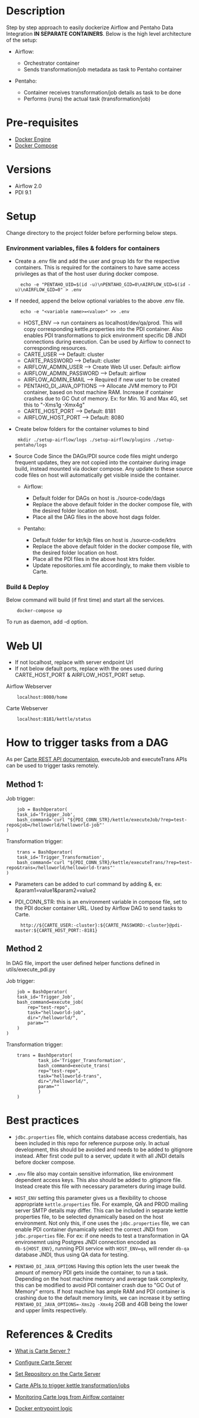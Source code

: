 # Description

Step by step approach to easily dockerize Airflow and Pentaho Data Integration **IN SEPARATE CONTAINERS**.
Below is the high level architecture of the setup:
- Airflow:
    - Orchestrator container
    - Sends transformation/job metadata as task to Pentaho container

- Pentaho:
    - Container receives transformation/job details as task to be done
    - Performs (runs) the actual task (transformation/job)


# Pre-requisites
- [Docker Engine](https://docs.docker.com/engine/install/)
- [Docker Compose](https://docs.docker.com/compose/install/)

# Versions
- Airflow 2.0
- PDI 9.1

 # Setup
Change directory to the project folder before performing below steps.

### Environment variables, files & folders for containers
- Create a .env file and add the user and group Ids for the respective containers.
This is required for the containers to have same access privileges as that of the host user during docker compose.

        echo -e "PENTAHO_UID=$(id -u)\nPENTAHO_GID=0\nAIRFLOW_UID=$(id -u)\nAIRFLOW_GID=0" > .env

- If needed, append the below optional variables to the above .env file.

        echo -e "<variable name>=<value>" >> .env
    - HOST_ENV --> run containers as localhost/dev/qa/prod. This will copy corresponding kettle.properties into the PDI container. Also enables PDI transformations to pick environment specific DB JNDI connections during execution. Can be used by Airflow to connect to corresponding resources.
    - CARTE_USER --> Default: cluster
    - CARTE_PASSWORD --> Default: cluster
    - AIRFLOW_ADMIN_USER --> Create Web UI user. Default: airflow
    - AIRFLOW_ADMIN_PASSWORD --> Default: airflow
    - AIRFLOW_ADMIN_EMAIL --> Required if new user to be created
    - PENTAHO_DI_JAVA_OPTIONS --> Allocate JVM memory to PDI container, based on host machine RAM. Increase if container crashes due to GC Out of memory. Ex: for Min. 1G and Max 4G, set this to "-Xms1g -Xmx4g"
    - CARTE_HOST_PORT --> Default: 8181
    - AIRFLOW_HOST_PORT --> Default: 8080

 - Create below folders for the container volumes to bind

        mkdir ./setup-airflow/logs ./setup-airflow/plugins ./setup-pentaho/logs


- Source Code
Since the DAGs/PDI source code files might undergo frequent updates, they are not copied into the container during image build, instead mounted via docker compose. Any update to these source code files on host will automatically get visible inside the container.

  - Airflow:
    - Default folder for DAGs on host is ./source-code/dags
    - Replace the above default folder in the docker compose file, with the desired folder location on host.
    - Place all the DAG files in the above host dags folder.

  - Pentaho:
    - Default folder for ktr/kjb files on host is ./source-code/ktrs
    - Replace the above default folder in the docker compose file, with the desired folder location on host.
    - Place all the PDI files in the above host ktrs folder.
    - Update repositories.xml file accordingly, to make them visible to Carte.

### Build & Deploy
Below command will build (if first time) and start all the services.

        docker-compose up
To run as daemon, add -d option.

# Web UI
- If not localhost, replace with server endpoint Url
- If not below default ports, replace with the ones used during CARTE_HOST_PORT & AIRFLOW_HOST_PORT setup.

Airflow Webserver

        localhost:8080/home

Carte Webserver

        localhost:8181/kettle/status

# How to trigger tasks from a DAG

As per [Carte REST API documentaion](https://help.pentaho.com/Documentation/9.1/Developer_center/REST_API_Reference/Carte), executeJob and executeTrans APIs can be used to trigger tasks remotely.

## Method 1:
Job trigger:

        job = BashOperator(
        task_id='Trigger_Job',
        bash_command='curl "${PDI_CONN_STR}/kettle/executeJob/?rep=test-repo&job=/helloworld/helloworld-job"'
    )

Transformation trigger:

        trans = BashOperator(
        task_id='Trigger_Transformation',
        bash_command='curl "${PDI_CONN_STR}/kettle/executeTrans/?rep=test-repo&trans=/helloworld/helloworld-trans"'
    )

- Parameters can be added to curl command by adding &, ex: &param1=value1&param2=value2

- PDI_CONN_STR: this is an environment variable in compose file, set to the PDI docker container URL. Used by Airflow DAG to send tasks to Carte.

        http://${CARTE_USER:-cluster}:${CARTE_PASSWORD:-cluster}@pdi-master:${CARTE_HOST_PORT:-8181}


## Method 2
In DAG file, import the user defined helper functions defined in utils/execute_pdi.py

Job trigger:

        job = BashOperator(
        task_id='Trigger_Job',
        bash_command=execute_job(
            rep="test-repo",
            task="helloworld-job",
            dir="/helloworld/",
            param=""
        )
    )

Transformation trigger:

        trans = BashOperator(
                task_id='Trigger_Transformation',
                bash_command=execute_trans(
                rep="test-repo",
                task="helloworld-trans",
                dir="/helloworld/",
                param=""
                )
        )
# Best practices
- ```jdbc.properties``` file, which contains database access credentials, has been included in this repo for reference purpose only. In actual development, this should be avoided and needs to be added to gitignore instead. After first code pull to a server, update it with all JNDI details before docker compose.

- ```.env``` file also may contain sensitive information, like environment dependent access keys. This also should be added to .gitignore file. Instead create this file with necessary parameters during image build.

- ```HOST_ENV``` setting this parameter gives us a flexibility to choose appropriate ```kettle.properties``` file. For example, QA and PROD mailing server SMTP details may differ. This can be included in separate kettle properties file, to be selected dynamically based on the host environment. Not only this, if one uses the ```jdbc.properties``` file, we can enable PDI container dynamically select the correct JNDI from ```jdbc.properties``` file. For ex: if one needs to test a transformation in QA environemnt using Postgres JNDI connection encoded as ```db-${HOST_ENV}```, running PDI service with ```HOST_ENV=qa```, will render ```db-qa``` database JNDI, thus using QA data for testing.

- ```PENTAHO_DI_JAVA_OPTIONS``` Having this option lets the user tweak the amount of memory PDI gets inside the container, to run a task. Depending on the host machine memory and average task complexity, this can be modified to avoid PDI container crash due to "GC Out of Memory" errors. If host machine has ample RAM and PDI container is crashing due to the default memory limits, we can increase it by setting ```PENTAHO_DI_JAVA_OPTIONS=-Xms2g -Xmx4g``` 2GB and 4GB being the lower and upper limits respectively.

# References & Credits
- [What is Carte Server ?](https://wiki.pentaho.com/display/EAI/Carte+User+Documentation)

- [Configure Carte Server](https://help.pentaho.com/Documentation/8.0/Products/Data_Integration/Carte_Clusters/060)

- [Set Repository on the Carte Server](https://help.pentaho.com/Documentation/9.1/Products/Use_Carte_Clusters)

- [Carte APIs to trigger kettle transformation/jobs](https://help.pentaho.com/Documentation/9.1/Developer_center/REST_API_Reference/Carte)

- [Monitoring Carte logs from Airlfow container](https://diethardsteiner.github.io/pdi/2020/04/01/Scheduling-a-PDI-Job-on-Apache-Airflow.html)

- [Docker entrypoint logic](https://github.com/aloysius-lim/docker-pentaho-di/blob/master/docker/Dockerfile)